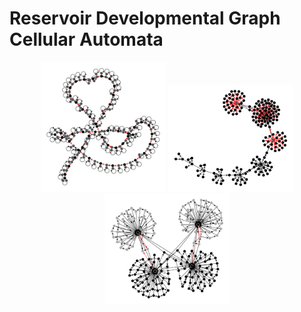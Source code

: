 # Reservoir Developmental Graph Cellular Automata

<div align="center">
  <div align="center">
    <img src="res/1.png" width="200"/>
    <img src="res/2.png" width="200"/>
    <img src="res/3.png" width="200"/>
  </div>
</div>
